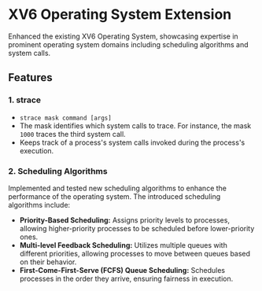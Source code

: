 # XV6 Operating System Extension

Enhanced the existing XV6 Operating System, showcasing expertise in prominent operating system domains including scheduling algorithms and system calls.

## Features

### 1. strace
* ``strace mask command [args]``
* The mask identifies which system calls to trace. For instance, the mask `1000` traces the third system call.
* Keeps track of a process's system calls invoked during the process's execution.


### 2. Scheduling Algorithms

Implemented and tested new scheduling algorithms to enhance the performance of the operating system. The introduced scheduling algorithms include:

- **Priority-Based Scheduling:** Assigns priority levels to processes, allowing higher-priority processes to be scheduled before lower-priority ones.
- **Multi-level Feedback Scheduling:** Utilizes multiple queues with different priorities, allowing processes to move between queues based on their behavior.
- **First-Come-First-Serve (FCFS) Queue Scheduling:** Schedules processes in the order they arrive, ensuring fairness in execution.

